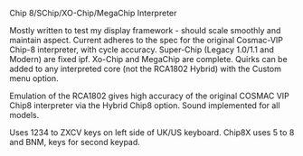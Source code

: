 Chip 8/SChip/XO-Chip/MegaChip Interpreter

Mostly written to test my display framework - should scale smoothly and maintain aspect.
Current adheres to the spec for the original Cosmac-VIP Chip-8 interpreter, with cycle accuracy. 
Super-Chip (Legacy 1.0/1.1 and Modern) are fixed ipf.
Xo-Chip and MegaChip are complete.
Quirks can be added to any interpreted core (not the RCA1802 Hybrid) with the Custom menu option.

Emulation of the RCA1802 gives high accuracy of the original COSMAC VIP Chip8 interpreter via the Hybrid Chip8 option.
Sound implemented for all models.

Uses 1234 to ZXCV keys on left side of UK/US keyboard. Chip8X uses 5 to 8 and BNM, keys for second keypad.
